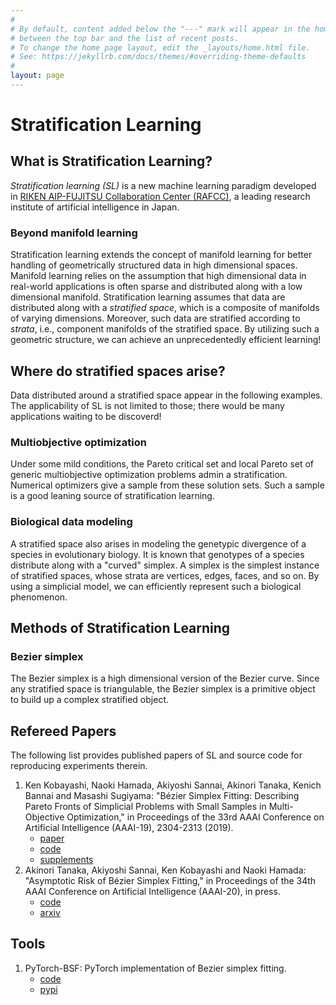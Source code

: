 ```yaml
---
#
# By default, content added below the "---" mark will appear in the home page
# between the top bar and the list of recent posts.
# To change the home page layout, edit the _layouts/home.html file.
# See: https://jekyllrb.com/docs/themes/#overriding-theme-defaults
#
layout: page
---
```


<h1>Stratification Learning</h1>

## What is Stratification Learning?

_Stratification learning (SL)_ is a new machine learning paradigm developed in [RIKEN AIP-FUJITSU Collaboration Center (RAFCC)](https://aip.riken.jp/labs/lab-fujitsu/), a leading research institute of artificial intelligence in Japan.

### Beyond manifold learning

Stratification learning extends the concept of manifold learning for better handling of geometrically structured data in high dimensional spaces.
Manifold learning relies on the assumption that high dimensional data in real-world applications is often sparse and distributed along with a low dimensional manifold.
Stratification learning assumes that data are distributed along with a _stratified space_, which is a composite of manifolds of varying dimensions.
Moreover, such data are stratified according to _strata_, i.e., component manifolds of the stratified space.
By utilizing such a geometric structure, we can achieve an unprecedentedly efficient learning!


## Where do stratified spaces arise?
Data distributed around a stratified space appear in the following examples.
The applicability of SL is not limited to those; there would be many applications waiting to be discoverd!

### Multiobjective optimization
Under some mild conditions, the Pareto critical set and local Pareto set of generic multiobjective optimization problems admin a stratification.
Numerical optimizers give a sample from these solution sets.
Such a sample is a good leaning source of stratification learning.

### Biological data modeling
A stratified space also arises in modeling the genetypic divergence of a species in evolutionary biology.
It is known that genotypes of a species distribute along with a "curved" simplex.
A simplex is the simplest instance of stratified spaces, whose strata are vertices, edges, faces, and so on.
By using a simplicial model, we can efficiently represent such a biological phenomenon.


## Methods of Stratification Learning

### Bezier simplex
The Bezier simplex is a high dimensional version of the Bezier curve.
Since any stratified space is triangulable, the Bezier simplex is a primitive object to build up a complex stratified object.


## Refereed Papers
The following list provides published papers of SL and source code for reproducing experiments therein. 

1. Ken Kobayashi, Naoki Hamada, Akiyoshi Sannai, Akinori Tanaka, Kenich Bannai and Masashi Sugiyama: "Bézier Simplex Fitting: Describing Pareto Fronts of Simplicial Problems with Small Samples in Multi-Objective Optimization," in Proceedings of the 33rd AAAI Conference on Artificial Intelligence (AAAI-19), 2304-2313 (2019).
    - [paper](https://doi.org/10.1609/aaai.v33i01.33012304)
    - [code](https://github.com/rafcc/aaai-19.2786)
    - [supplements](https://arxiv.org/abs/1812.05222)
1. Akinori Tanaka, Akiyoshi Sannai, Ken Kobayashi and Naoki Hamada: "Asymptotic Risk of Bézier Simplex Fitting," in Proceedings of the 34th AAAI Conference on Artificial Intelligence (AAAI-20), in press.
    - [code](https://github.com/rafcc/aaai-20.1534)
    - [arxiv](https://arxiv.org/abs/1906.06924)

## Tools
1. PyTorch-BSF: PyTorch implementation of Bezier simplex fitting.
    - [code](https://github.com/rafcc/pytorch-bsf)
    - [pypi](https://pypi.org/pytorch-bsf)
